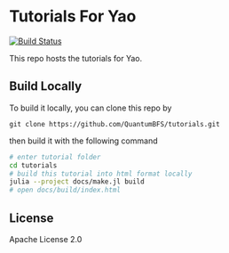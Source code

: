 # Tutorials For Yao

[![Build Status](https://travis-ci.com/QuantumBFS/YaoTutorials.jl.svg?branch=master)](https://travis-ci.com/QuantumBFS/YaoTutorials.jl)

This repo hosts the tutorials for Yao.

## Build Locally

To build it locally, you can clone this repo by

```
git clone https://github.com/QuantumBFS/tutorials.git
```

then build it with the following command

```sh
# enter tutorial folder
cd tutorials
# build this tutorial into html format locally
julia --project docs/make.jl build
# open docs/build/index.html
```

## License

Apache License 2.0
